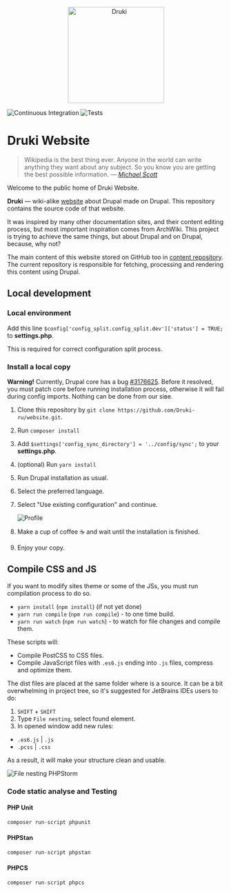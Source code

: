 <p align="center">
  <img src="https://i.imgur.com/GVA0m4I.png" alt="Druki" width="223">
</p>

![Continuous Integration](https://github.com/Druki-ru/website/workflows/Continuous%20Integration/badge.svg?branch=9.x)
![Tests](https://github.com/Druki-ru/website/workflows/Tests/badge.svg)

# Druki Website

> Wikipedia is the best thing ever. Anyone in the world can write anything they want about any subject. So you know you are getting the best possible information.
> — <cite>[Michael Scott](https://www.youtube.com/watch?v=kFBDn5PiL00)</cite>

Welcome to the public home of Druki Website.

**Druki** — wiki-alike [website](druki.ru) about Drupal made on Drupal. This repository contains the source code of that website.

It was inspired by many other documentation sites, and their content editing process, but most important inspiration comes from ArchWiki. This project is trying to achieve the same things, but about Drupal and on Drupal, because, why not?

The main content of this website stored on GitHub too in [content repository](https://github.com/Druki-ru/content). The current repository is responsible for fetching, processing and rendering this content using Drupal.

## Local development

### Local environment

Add this line `$config['config_split.config_split.dev']['status'] = TRUE;` to **settings.php**.

This is required for correct configuration split process.

### Install a local copy

**Warning!** Currently, Drupal core has a bug [#3176625](https://www.drupal.org/project/drupal/issues/3176625). Before it resolved, you must patch core before running installation process, otherwise it will fail during config imports. Nothing can be done from our siвe.

1. Clone this repository by `git clone https://github.com/Druki-ru/website.git`.
1. Run `composer install`
1. Add `$settings['config_sync_directory'] = '../config/sync';` to your **settings.php**.
1. (optional) Run `yarn install`
1. Run Drupal installation as usual.
1. Select the preferred language.
1. Select "Use existing configuration" and continue.

    ![Profile](https://i.imgur.com/vsVKAHD.png)

1. Make a cup of coffee ☕️ and wait until the installation is finished.
1. Enjoy your copy.

## Compile CSS and JS

If you want to modify sites theme or some of the JSs, you must run compilation process to do so.

- `yarn install` (`npm install`) (if not yet done)
- `yarn run compile` (`npm run compile`) - to one time build.
- `yarn run watch` (`npm run watch`) - to watch for file changes and compile them.

These scripts will:

- Compile PostCSS to CSS files.
- Compile JavaScript files with `.es6.js` ending into `.js` files, compress and optimize them.

The dist files are placed at the same folder where is a source. It can be a bit overwhelming in project tree, so it's suggested for JetBrains IDEs users to do:

1. `SHIFT` + `SHIFT`
1. Type `File nesting`, select found element.
1. In opened window add new rules:
  - `.es6.js` | `.js`
  - `.pcss` | `.css`

As a result, it will make your structure clean and usable.

![File nesting PHPStorm](https://i.imgur.com/iIDcfTD.png)

### Code static analyse and Testing

#### PHP Unit

```php
composer run-script phpunit
```

#### PHPStan

```php
composer run-script phpstan
```

#### PHPCS

```php
composer run-script phpcs
```
